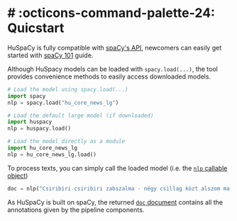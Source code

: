 # # :octicons-command-palette-24: Quicstart
HuSpaCy is fully compatible with [spaCy's API](https://spacy.io/api/doc/), newcomers can easily get started with [spaCy 101](https://spacy.io/usage/spacy-101) guide.

Although HuSpacy models can be loaded with `spacy.load(...)`, the tool provides convenience methods to easily access downloaded models.

```python
# Load the model using spacy.load(...)
import spacy
nlp = spacy.load("hu_core_news_lg")
```

```python
# Load the default large model (if downloaded)
import huspacy
nlp = huspacy.load()
```

```python
# Load the model directly as a module
import hu_core_news_lg
nlp = hu_core_news_lg.load()
```

To process texts, you can simply call the loaded model (i.e. the [`nlp` callable object](https://spacy.io/api/language#call)) 

```python
doc = nlp("Csiribiri csiribiri zabszalma - négy csillag közt alszom ma.")
```

As HuSpaCy is built on spaCy, the returned [`doc` document](https://spacy.io/api/doc#_title) contains all the annotations given by the pipeline components.
